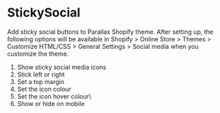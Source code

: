 # StickySocial
Add sticky social buttons to Parallax Shopify theme. After setting up, the following options will be available in Shopify > Online Store > Themes > Customize HTML/CSS > General Settings > Social media when you customize the theme.

1. Show sticky social media icons
2. Stick left or right
3. Set a top margin
4. Set the icon colour
5. Set the icon hover colour\
6. Show or hide on mobile
